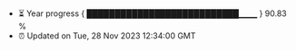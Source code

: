 - ⏳ Year progress { ███████████████████████████▁▁▁ } 90.83 %
- ⏰ Updated on Tue, 28 Nov 2023 12:34:00 GMT

